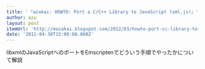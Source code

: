 ```yaml
---
title: '『azakai: HOWTO: Port a C/C++ Library to JavaScript (xml.js)』'
author: azu
layout: post
itemUrl: 'http://mozakai.blogspot.com/2012/03/howto-port-cc-library-to-javascript.html'
date: '2012-04-30T15:00:00.000Z'
---
```

libxmlのJavaScriptへのポートをEmscriptenでどういう手順でやったかについて解説
